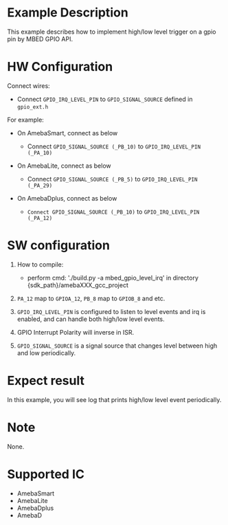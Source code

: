 # Example Description

This example describes how to implement high/low level trigger on a gpio pin by MBED GPIO API.

# HW Configuration

Connect wires:

- Connect `GPIO_IRQ_LEVEL_PIN` to `GPIO_SIGNAL_SOURCE` defined in `gpio_ext.h`

For example:

- On AmebaSmart, connect as below

  - Connect `GPIO_SIGNAL_SOURCE (_PB_10)` to `GPIO_IRQ_LEVEL_PIN (_PA_10)`
- On AmebaLite, connect as below

  - Connect `GPIO_SIGNAL_SOURCE (_PB_5)` to `GPIO_IRQ_LEVEL_PIN (_PA_29)`
- On AmebaDplus, connect as below

  - `Connect GPIO_SIGNAL_SOURCE (_PB_10)` to `GPIO_IRQ_LEVEL_PIN (_PA_12)`

# SW configuration

1. How to compile:

   - perform cmd: './build.py -a mbed_gpio_level_irq' in directory {sdk_path}/amebaXXX_gcc_project 
2. `PA_12` map to `GPIOA_12`, `PB_8`  map to `GPIOB_8` and etc.
3. `GPIO_IRQ_LEVEL_PIN` is configured to listen to level events and irq is enabled, and can handle both high/low level events.
4. GPIO Interrupt Polarity will inverse in ISR.
5. `GPIO_SIGNAL_SOURCE` is a signal source that changes level between high and low periodically.

# Expect result

In this example, you will see log that prints high/low level event periodically.

# Note

None.

# Supported IC

- AmebaSmart
- AmebaLite
- AmebaDplus
- AmebaD
